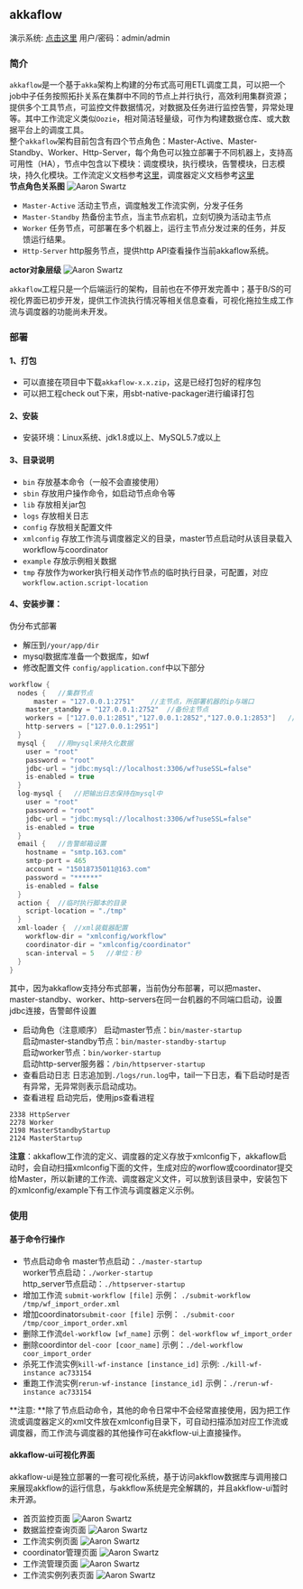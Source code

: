 ## akkaflow
演示系统: [点击这里](http://47.93.186.236:8080/akkaflow-ui/home/login)  用户/密码：admin/admin  
### 简介
`akkaflow`是一个基于`akka`架构上构建的分布式高可用ETL调度工具，可以把一个job中子任务按照拓扑关系在集群中不同的节点上并行执行，高效利用集群资源；提供多个工具节点，可监控文件数据情况，对数据及任务进行监控告警，异常处理等。其中工作流定义类似`Oozie`，相对简洁轻量级，可作为构建数据仓库、或大数据平台上的调度工具。  
整个`akkaflow`架构目前包含有四个节点角色：Master-Active、Master-Standby、Worker、Http-Server，每个角色可以独立部署于不同机器上，支持高可用性（HA），节点中包含以下模块：调度模块，执行模块，告警模块，日志模块，持久化模块。工作流定义文档参考[这里](https://github.com/Kent7306/akkaflow/blob/master/workflow_definition.md)，调度器定义文档参考[这里](https://github.com/Kent7306/akkaflow/blob/master/coordinator_definition.md)   
**节点角色关系图**
![Aaron Swartz](https://raw.githubusercontent.com/Kent7306/akkaflow/master/resources/img/%E8%8A%82%E7%82%B9%E8%A7%92%E8%89%B2%E5%85%B3%E7%B3%BB%E5%9B%BE.png)
* `Master-Active` 活动主节点，调度触发工作流实例，分发子任务
* `Master-Standby` 热备份主节点，当主节点宕机，立刻切换为活动主节点
* `Worker` 任务节点，可部署在多个机器上，运行主节点分发过来的任务，并反馈运行结果。
* `Http-Server` http服务节点，提供http API查看操作当前akkaflow系统。

**actor对象层级**
![Aaron Swartz](https://raw.githubusercontent.com/Kent7306/akkaflow/master/resources/img/actor%E5%B1%82%E6%AC%A1%E5%85%B3%E7%B3%BB%E5%9B%BE.png)

`akkaflow`工程只是一个后端运行的架构，目前也在不停开发完善中；基于B/S的可视化界面已初步开发，提供工作流执行情况等相关信息查看，可视化拖拉生成工作流与调度器的功能尚未开发。  

### 部署
#### 1、打包
* 可以直接在项目中下载`akkaflow-x.x.zip`，这是已经打包好的程序包
* 可以把工程check out下来，用sbt-native-packager进行编译打包

#### 2、安装
* 安装环境：Linux系统、jdk1.8或以上、MySQL5.7或以上
#### 3、目录说明
* `bin` 存放基本命令（一般不会直接使用）
* `sbin` 存放用户操作命令，如启动节点命令等
* `lib` 存放相关jar包
* `logs` 存放相关日志
* `config` 存放相关配置文件
* `xmlconfig` 存放工作流与调度器定义的目录，master节点启动时从该目录载入workflow与coordinator
* `example` 存放示例相关数据
* `tmp` 存放作为worker执行相关动作节点的临时执行目录，可配置，对应`workflow.action.script-location`

#### 4、安装步骤：
伪分布式部署
* 解压到`/your/app/dir`
* mysql数据库准备一个数据库，如wf
* 修改配置文件 `config/application.conf`中以下部分

```scala
workflow {
  nodes {   //集群节点
      master = "127.0.0.1:2751"    //主节点，所部署机器的ip与端口
    master_standby = "127.0.0.1:2752"  //备份主节点
  	workers = ["127.0.0.1:2851","127.0.0.1:2852","127.0.0.1:2853"]   //工作节点，所部署机器的ip与端口，支持单个机器上多个工作节点
  	http-servers = ["127.0.0.1:2951"]
  }
  mysql {   //用mysql来持久化数据
  	user = "root"
  	password = "root"
  	jdbc-url = "jdbc:mysql://localhost:3306/wf?useSSL=false"
  	is-enabled = true
  }
  log-mysql {   //把输出日志保持在mysql中
    user = "root"
  	password = "root"
  	jdbc-url = "jdbc:mysql://localhost:3306/wf?useSSL=false"
  	is-enabled = true
  }
  email {	//告警邮箱设置
  	hostname = "smtp.163.com"
  	smtp-port = 465
  	account = "15018735011@163.com"
  	password = "******"
  	is-enabled = false
  }
  action {	//临时执行脚本的目录
  	script-location = "./tmp"
  }
  xml-loader {	//xml装载器配置
  	workflow-dir = "xmlconfig/workflow"
  	coordinator-dir = "xmlconfig/coordinator"
  	scan-interval = 5   //单位：秒
  }
}
```

其中，因为akkaflow支持分布式部署，当前伪分布部署，可以把master、master-standby、worker、http-servers在同一台机器的不同端口启动，设置jdbc连接，告警邮件设置
* 启动角色（注意顺序）
启动master节点：`bin/master-startup`  
启动master-standby节点：`bin/master-standby-startup`  
启动worker节点：`bin/worker-startup`  
启动http-server服务器：`/bin/httpserver-startup`  
* 查看启动日志
日志追加到`./logs/run.log`中，tail一下日志，看下启动时是否有异常，无异常则表示启动成功。  
* 查看进程
启动完后，使用jps查看进程  

```
2338 HttpServer
2278 Worker
2198 MasterStandbyStartup
2124 MasterStartup
```

**注意**：akkaflow工作流的定义、调度器的定义存放于xmlconfig下，akkaflow启动时，会自动扫描xmlconfig下面的文件，生成对应的worflow或coordinator提交给Master，所以新建的工作流、调度器定义文件，可以放到该目录中，安装包下的xmlconfig/example下有工作流与调度器定义示例。  

### 使用
#### 基于命令行操作
* 节点启动命令
 master节点启动：`./master-startup`  
 worker节点启动：`./worker-startup`  
 http_server节点启动：`./httpserver-startup`  
* 增加工作流 `submit-workflow [file]`
示例： `./submit-workflow /tmp/wf_import_order.xml`  
* 增加coordinator`submit-coor [file]`
示例： `./submit-coor /tmp/coor_import_order.xml`  
* 删除工作流`del-workflow [wf_name]`
示例： `del-workflow wf_import_order`  
* 删除coordintor `del-coor [coor_name]`
示例：`./del-workflow coor_import_order`  
* 杀死工作流实例`kill-wf-instance [instance_id]`
示例: `./kill-wf-instance ac733154`  
* 重跑工作流实例`rerun-wf-instance [instance_id]`
示例：`./rerun-wf-instance ac733154`  

**注意: **除了节点启动命令，其他的命令日常中不会经常直接使用，因为把工作流或调度器定义的xml文件放在xmlconfig目录下，可自动扫描添加对应工作流或调度器，而工作流与调度器的其他操作可在akkflow-ui上直接操作。

#### akkaflow-ui可视化界面
akkaflow-ui是独立部署的一套可视化系统，基于访问akkflow数据库与调用接口来展现akkflow的运行信息，与akkflow系统是完全解耦的，并且akkflow-ui暂时未开源。  
* 首页监控页面
![Aaron Swartz](https://raw.githubusercontent.com/Kent7306/akkaflow/master/resources/img/%E9%A6%96%E9%A1%B5%E7%9B%91%E6%8E%A7.png)  
* 数据监控查询页面
![Aaron Swartz](https://raw.githubusercontent.com/Kent7306/akkaflow/master/resources/img/%E6%95%B0%E6%8D%AE%E7%9B%91%E6%8E%A7%E9%A1%B5%E9%9D%A2.png)  
* 工作流实例页面
![Aaron Swartz](https://raw.githubusercontent.com/Kent7306/akkaflow/master/resources/img/%E5%B7%A5%E4%BD%9C%E6%B5%81%E5%AE%9E%E4%BE%8B%E9%A1%B5%E9%9D%A2.png)  
* coordinator管理页面
![Aaron Swartz](https://raw.githubusercontent.com/Kent7306/akkaflow/master/resources/img/%E8%B0%83%E5%BA%A6%E5%99%A8%E7%AE%A1%E7%90%86%E9%A1%B5%E9%9D%A2.png)  
* 工作流管理页面
![Aaron Swartz](https://raw.githubusercontent.com/Kent7306/akkaflow/master/resources/img/%E5%B7%A5%E4%BD%9C%E6%B5%81%E7%AE%A1%E7%90%86%E9%A1%B5%E9%9D%A2.png)  
* 工作流实例列表页面
![Aaron Swartz](https://raw.githubusercontent.com/Kent7306/akkaflow/master/resources/img/%E5%B7%A5%E4%BD%9C%E6%B5%81%E6%9F%A5%E8%AF%A2%E5%88%97%E8%A1%A8.png)  

